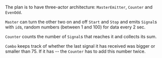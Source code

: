 The plan is to have three-actor architecture: `MasterEmitter`, `Counter` and `EvenOdd`.


`Master` can turn the other two on and off `Start` and `Stop` and emits `Signal`s with `id`s, random numbers (between 1 and 100) for data every 2 sec.

`Counter` counts the number of `Signal`s that reaches it and collects its sum. 

`Combo` keeps track of whether the last signal it has received was bigger or smaller than 75. If it has -- the `Counter` has to add this number twice. 

